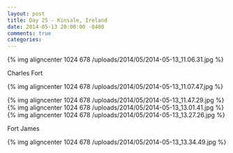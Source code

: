 ```yaml
---
layout: post
title: Day 25 - Kinsale, Ireland
date: 2014-05-13 20:00:00 -0400
comments: true
categories: 
---
```

{% img aligncenter 1024 678 /uploads/2014/05/2014-05-13_11.06.31.jpg %}

Charles Fort

{% img aligncenter 1024 678 /uploads/2014/05/2014-05-13_11.07.47.jpg %}

{% img aligncenter 1024 678 /uploads/2014/05/2014-05-13_11.47.29.jpg %}
{% img aligncenter 1024 678 /uploads/2014/05/2014-05-13_13.01.41.jpg %}
{% img aligncenter 1024 678 /uploads/2014/05/2014-05-13_13.27.26.jpg %}

Fort James

{% img aligncenter 1024 678 /uploads/2014/05/2014-05-13_13.34.49.jpg %}

